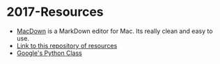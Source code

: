 # 2017-Resources


- [MacDown](https://macdown.uranusjr.com/) is a MarkDown editor for Mac. Its really clean and easy to use.
- [Link to this repository of resources](https://github.com/nelsonjhk/2017-Resources)
- [Google's Python Class](https://developers.google.com/edu/python/)